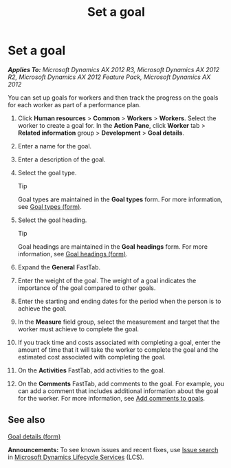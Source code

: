 ﻿---
title: Set a goal
TOCTitle: Set a goal
ms:assetid: 97072f31-9f61-4ce2-a509-129f77f69125
ms:mtpsurl: https://technet.microsoft.com/en-us/library/Gg232239(v=AX.60)
ms:contentKeyID: 43894510
ms.date: 04/18/2014
mtps_version: v=AX.60
---

# Set a goal 


_**Applies To:** Microsoft Dynamics AX 2012 R3, Microsoft Dynamics AX 2012 R2, Microsoft Dynamics AX 2012 Feature Pack, Microsoft Dynamics AX 2012_

You can set up goals for workers and then track the progress on the goals for each worker as part of a performance plan.

1.  Click **Human resources** \> **Common** \> **Workers** \> **Workers**. Select the worker to create a goal for. In the **Action Pane**, click **Worker** tab \> **Related information** group \> **Development** \> **Goal details**.

2.  Enter a name for the goal.

3.  Enter a description of the goal.

4.  Select the goal type.
    

    > [!TIP]
    > <P>Goal types are maintained in the <STRONG>Goal types</STRONG> form. For more information, see <A href="https://technet.microsoft.com/en-us/library/hh208815(v=ax.60)">Goal types (form)</A>.</P>



5.  Select the goal heading.
    

    > [!TIP]
    > <P>Goal headings are maintained in the <STRONG>Goal headings</STRONG> form. For more information, see <A href="https://technet.microsoft.com/en-us/library/hh209487(v=ax.60)">Goal headings (form)</A>.</P>



6.  Expand the **General** FastTab.

7.  Enter the weight of the goal. The weight of a goal indicates the importance of the goal compared to other goals.

8.  Enter the starting and ending dates for the period when the person is to achieve the goal.

9.  In the **Measure** field group, select the measurement and target that the worker must achieve to complete the goal.

10. If you track time and costs associated with completing a goal, enter the amount of time that it will take the worker to complete the goal and the estimated cost associated with completing the goal.

11. On the **Activities** FastTab, add activities to the goal.

12. On the **Comments** FastTab, add comments to the goal. For example, you can add a comment that includes additional information about the goal for the worker. For more information, see [Add comments to goals](add-comments-to-goals.md).

## See also

[Goal details (form)](https://technet.microsoft.com/en-us/library/hh227645\(v=ax.60\))

  
**Announcements:** To see known issues and recent fixes, use [Issue search](http://go.microsoft.com/fwlink/?linkid=389258) in [Microsoft Dynamics Lifecycle Services](http://go.microsoft.com/fwlink/?linkid=306505) (LCS).

